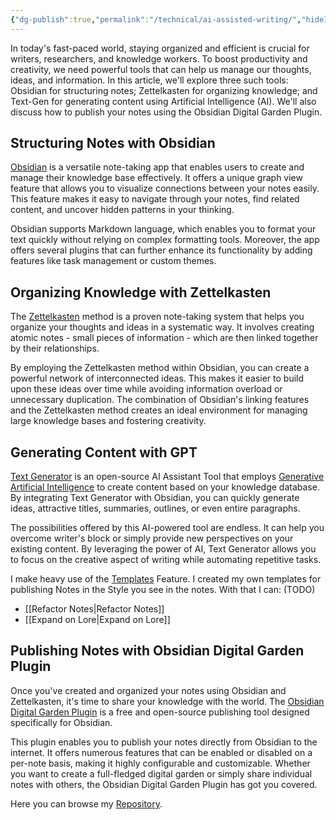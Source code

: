```yaml
---
{"dg-publish":true,"permalink":"/technical/ai-assisted-writing/","hideInGraph":true,"noteIcon":"Technical","created":"2023-04-07T21:54:08.254+02:00","updated":"2023-04-07T22:17:15.332+02:00"}
---
```



In today's fast-paced world, staying organized and efficient is crucial for writers, researchers, and knowledge workers. To boost productivity and creativity, we need powerful tools that can help us manage our thoughts, ideas, and information. In this article, we'll explore three such tools: Obsidian for structuring notes; Zettelkasten for organizing knowledge; and Text-Gen for generating content using Artificial Intelligence (AI). We'll also discuss how to publish your notes using the Obsidian Digital Garden Plugin.

## Structuring Notes with Obsidian

[Obsidian](https://obsidian.md/) is a versatile note-taking app that enables users to create and manage their knowledge base effectively. It offers a unique graph view feature that allows you to visualize connections between your notes easily. This feature makes it easy to navigate through your notes, find related content, and uncover hidden patterns in your thinking.

Obsidian supports Markdown language, which enables you to format your text quickly without relying on complex formatting tools. Moreover, the app offers several plugins that can further enhance its functionality by adding features like task management or custom themes.

## Organizing Knowledge with Zettelkasten

The [Zettelkasten](https://zettelkasten.de/) method is a proven note-taking system that helps you organize your thoughts and ideas in a systematic way. It involves creating atomic notes - small pieces of information - which are then linked together by their relationships.

By employing the Zettelkasten method within Obsidian, you can create a powerful network of interconnected ideas. This makes it easier to build upon these ideas over time while avoiding information overload or unnecessary duplication. The combination of Obsidian's linking features and the Zettelkasten method creates an ideal environment for managing large knowledge bases and fostering creativity.

## Generating Content with GPT

[Text Generator](https://text-gen.com/text-generator) is an open-source AI Assistant Tool that employs [Generative Artificial Intelligence](https://text-gen.com/generative-artificial-intelligence) to create content based on your knowledge database. By integrating Text Generator with Obsidian, you can quickly generate ideas, attractive titles, summaries, outlines, or even entire paragraphs.

The possibilities offered by this AI-powered tool are endless. It can help you overcome writer's block or simply provide new perspectives on your existing content. By leveraging the power of AI, Text Generator allows you to focus on the creative aspect of writing while automating repetitive tasks.

I make heavy use of the  [Templates](https://text-gen.com/templates) Feature. I created my own templates for publishing Notes in the Style you see in the notes. With that I can:
(TODO)
- [[Refactor Notes\|Refactor Notes]]
- [[Expand on Lore\|Expand on Lore]]

## Publishing Notes with Obsidian Digital Garden Plugin

Once you've created and organized your notes using Obsidian and Zettelkasten, it's time to share your knowledge with the world. The [Obsidian Digital Garden Plugin](https://github.com/oleeskild/obsidian-digital-garden) is a free and open-source publishing tool designed specifically for Obsidian.

This plugin enables you to publish your notes directly from Obsidian to the internet. It offers numerous features that can be enabled or disabled on a per-note basis, making it highly configurable and customizable. Whether you want to create a full-fledged digital garden or simply share individual notes with others, the Obsidian Digital Garden Plugin has got you covered.

Here you can browse my [Repository](https://github.com/pheelwell/pheelwell-garden). 